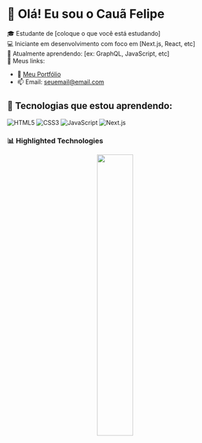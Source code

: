 # 👋 Olá! Eu sou o Cauã Felipe

🎓 Estudante de [coloque o que você está estudando]  
💻 Iniciante em desenvolvimento com foco em [Next.js, React, etc]  
📘 Atualmente aprendendo: [ex: GraphQL, JavaScript, etc]  
🔗 Meus links:

- 📎 [Meu Portfólio](https://seuportfolio.com)
- 📫 Email: seuemail@email.com

## 🚀 Tecnologias que estou aprendendo:
![HTML5](https://img.shields.io/badge/-HTML5-E34F26?style=flat-square&logo=html5&logoColor=white)
![CSS3](https://img.shields.io/badge/-CSS3-1572B6?style=flat-square&logo=css3)
![JavaScript](https://img.shields.io/badge/-JavaScript-F7DF1E?style=flat-square&logo=javascript&logoColor=black)
![Next.js](https://img.shields.io/badge/-Next.js-000?style=flat-square&logo=nextdotjs)

### 📊 Highlighted Technologies
<p align="center">
  <img width="41%" src="https://github-readme-stats.vercel.app/api/top-langs/?username=MartinsF3lipe&layout=compact&hide_border=true&title_color=8f00ff&text_color=ffffff&bg_color=0d1117" />
</p>
